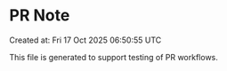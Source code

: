 # PR Note

Created at: Fri 17 Oct 2025 06:50:55 UTC

This file is generated to support testing of PR workflows.
